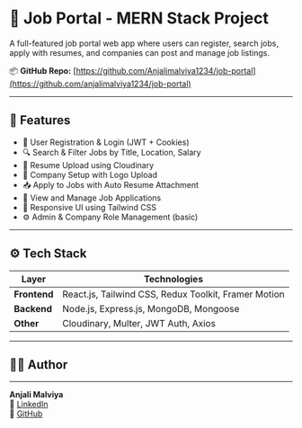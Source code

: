 # 💼 Job Portal - MERN Stack Project

A full-featured job portal web app where users can register, search jobs, apply with resumes, and companies can post and manage job listings.

 
📦 **GitHub Repo:** [https://github.com/Anjalimalviya1234/job-portal](https://github.com/anjalimalviya1234/job-portal)

---

## 📌 Features

- 👤 User Registration & Login (JWT + Cookies)
- 🔍 Search & Filter Jobs by Title, Location, Salary
- 🧾 Resume Upload using Cloudinary
- 🏢 Company Setup with Logo Upload
- 📥 Apply to Jobs with Auto Resume Attachment
- 📄 View and Manage Job Applications
- 🎨 Responsive UI using Tailwind CSS
- ⚙️ Admin & Company Role Management (basic)

---

## ⚙️ Tech Stack

| Layer        | Technologies |
|--------------|--------------|
| **Frontend** | React.js, Tailwind CSS, Redux Toolkit, Framer Motion |
| **Backend**  | Node.js, Express.js, MongoDB, Mongoose |
| **Other**    | Cloudinary, Multer, JWT Auth, Axios |

---



## 🧑‍💻 Author
------------

**Anjali Malviya**  
🔗 [LinkedIn](https://www.linkedin.com/in/anjali-malviya-311b12289/)  
🐙 [GitHub](https://github.com/Anjalimalviya1234)

